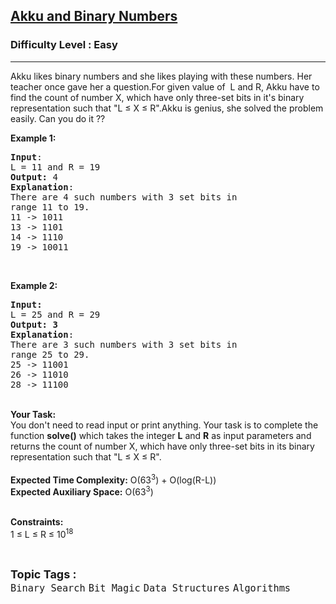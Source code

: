 <h2><a href="https://practice.geeksforgeeks.org/problems/akku-and-binary-numbers0902/1">Akku and Binary Numbers</a></h2><h3>Difficulty Level : Easy</h3><hr><div class="problems_problem_content__Xm_eO"><p>Akku likes binary numbers and she likes playing with these numbers. Her teacher once gave her a question.For given value of&nbsp; L and&nbsp;R, Akku have to find the count of number X, which have only three-set bits in it's binary representation such that "L ≤ X ≤ R".Akku is genius, she solved the problem easily. Can you do it ??</p>

<p><strong>Example 1:</strong></p>

<pre><strong>Input</strong>:
L = 11 and R = 19 
<strong>Output:</strong>&nbsp;4
<strong>Explanation</strong>:
There are 4 such numbers with 3 set bits in 
range 11 to 19.
11 -&gt; 1011
13 -&gt; 1101
14 -&gt; 1110
19 -&gt; 10011</pre>

<p>&nbsp;</p>

<p><strong>Example 2:</strong></p>

<pre><strong>Input:</strong>
L = 25 and R = 29
<strong>Output: 3
</strong><strong>Explanation</strong>:
There are 3 such numbers with 3 set bits in
range 25 to 29. 
25 -&gt; 11001 
26 -&gt; 11010 
28 -&gt; 11100
</pre>

<p><br>
<strong>Your Task:&nbsp;&nbsp;</strong><br>
You don't need to read input or print anything. Your task is to complete the function&nbsp;<strong>solve()</strong>&nbsp;which takes the integer <strong>L</strong> and <strong>R</strong> as input parameters and returns&nbsp;the count of number X, which have only three-set bits in its binary representation such that "L ≤ X ≤ R".<br>
<br>
<strong>Expected Time Complexity:</strong> O(63<sup>3</sup>) + O(log(R-L))<br>
<strong>Expected Auxiliary Space:</strong> O(63<sup>3</sup>)</p>

<p><br>
<strong>Constraints:</strong><br>
1 ≤ L ≤ R ≤ 10<sup>18</sup></p>
</div><br><p><span style=font-size:18px><strong>Topic Tags : </strong><br><code>Binary Search</code>&nbsp;<code>Bit Magic</code>&nbsp;<code>Data Structures</code>&nbsp;<code>Algorithms</code>&nbsp;